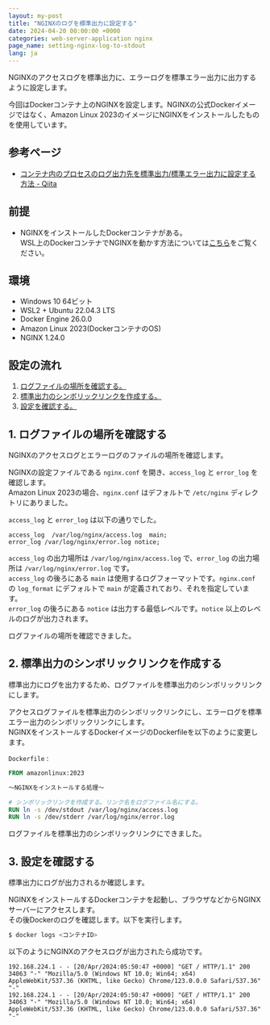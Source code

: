 ```yaml
---
layout: my-post
title: "NGINXのログを標準出力に設定する"
date: 2024-04-20 00:00:00 +0000
categories: web-server-application nginx
page_name: setting-nginx-log-to-stdout
lang: ja
---
```


NGINXのアクセスログを標準出力に、エラーログを標準エラー出力に出力するように設定します。  

今回はDockerコンテナ上のNGINXを設定します。NGINXの公式Dockerイメージではなく、Amazon Linux 2023のイメージにNGINXをインストールしたものを使用しています。

## 参考ページ
- [コンテナ内のプロセスのログ出力先を標準出力/標準エラー出力に設定する方法 - Qiita](https://qiita.com/sshota0809/items/a86cd3379f88fb5cd1b8)

## 前提
- NGINXをインストールしたDockerコンテナがある。  
WSL上のDockerコンテナでNGINXを動かす方法については[こちら](/web-application-framework/laravel/running-laravel-project-on-nginx)をご覧ください。

## 環境
- Windows 10 64ビット
- WSL2 + Ubuntu 22.04.3 LTS
- Docker Engine 26.0.0
- Amazon Linux 2023(DockerコンテナのOS)
- NGINX 1.24.0

## 設定の流れ
1. [ログファイルの場所を確認する。](#1-ログファイルの場所を確認する)
2. [標準出力のシンボリックリンクを作成する。](#2-標準出力のシンボリックリンクを作成する)
3. [設定を確認する。](#3-設定を確認する)

## 1. ログファイルの場所を確認する
NGINXのアクセスログとエラーログのファイルの場所を確認します。  

NGINXの設定ファイルである `nginx.conf` を開き、`access_log` と `error_log` を確認します。  
Amazon Linux 2023の場合、`nginx.conf` はデフォルトで `/etc/nginx` ディレクトリにありました。

`access_log` と `error_log` は以下の通りでした。
```
access_log  /var/log/nginx/access.log  main;
error_log /var/log/nginx/error.log notice;
```
`access_log` の出力場所は `/var/log/nginx/access.log` で、`error_log` の出力場所は `/var/log/nginx/error.log` です。  
`access_log` の後ろにある `main` は使用するログフォーマットです。`nginx.conf` の `log_format` にデフォルトで `main` が定義されており、それを指定しています。  
`error_log` の後ろにある `notice` は出力する最低レベルです。`notice` 以上のレベルのログが出力されます。

ログファイルの場所を確認できました。

## 2. 標準出力のシンボリックリンクを作成する
標準出力にログを出力するため、ログファイルを標準出力のシンボリックリンクにします。  

アクセスログファイルを標準出力のシンボリックリンクにし、エラーログを標準エラー出力のシンボリックリンクにします。  
NGINXをインストールするDockerイメージのDockerfileを以下のように変更します。

`Dockerfile` :
```dockerfile
FROM amazonlinux:2023

～NGINXをインストールする処理～

# シンボリックリンクを作成する。リンク名をログファイル名にする。
RUN ln -s /dev/stdout /var/log/nginx/access.log
RUN ln -s /dev/stderr /var/log/nginx/error.log
```

ログファイルを標準出力のシンボリックリンクにできました。

## 3. 設定を確認する
標準出力にログが出力されるか確認します。  

NGINXをインストールするDockerコンテナを起動し、ブラウザなどからNGINXサーバーにアクセスします。  
その後Dockerのログを確認します。以下を実行します。  
```bash
$ docker logs <コンテナID>
```
以下のようにNGINXのアクセスログが出力されたら成功です。
```
192.168.224.1 - - [20/Apr/2024:05:50:47 +0000] "GET / HTTP/1.1" 200 34063 "-" "Mozilla/5.0 (Windows NT 10.0; Win64; x64) AppleWebKit/537.36 (KHTML, like Gecko) Chrome/123.0.0.0 Safari/537.36" "-"
192.168.224.1 - - [20/Apr/2024:05:50:47 +0000] "GET / HTTP/1.1" 200 34063 "-" "Mozilla/5.0 (Windows NT 10.0; Win64; x64) AppleWebKit/537.36 (KHTML, like Gecko) Chrome/123.0.0.0 Safari/537.36" "-"
```